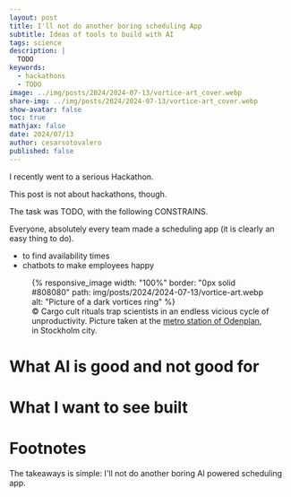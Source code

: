 ```yaml
---
layout: post
title: I'll not do another boring scheduling App
subtitle: Ideas of tools to build with AI
tags: science
description: |
  TODO
keywords:
  - hackathons
  - TODO
image: ../img/posts/2024/2024-07-13/vortice-art_cover.webp
share-img: ../img/posts/2024/2024-07-13/vortice-art_cover.webp
show-avatar: false
toc: true
mathjax: false
date: 2024/07/13
author: cesarsotovalero
published: false
---
```


I recently went to a serious Hackathon. 

This post is not about hackathons, though.

The task was TODO, with the following CONSTRAINS.

Everyone, absolutely every team made a scheduling app (it is clearly an easy thing to do).
- to find availability times
- chatbots to make employees happy

<figure class="jb_picture">
  {% responsive_image width: "100%" border: "0px solid #808080" path: img/posts/2024/2024-07-13/vortice-art.webp alt: "Picture of a dark vortices ring" %}
  <figcaption class="stroke"> 
   &#169; Cargo cult rituals trap scientists in an endless vicious cycle of unproductivity. Picture taken at the <a href="https://en.wikipedia.org/wiki/Odenplan_station">metro station of Odenplan</a>, in Stockholm city.
  </figcaption>
</figure>

# What AI is good and not good for

# What I want to see built

# Footnotes

The takeaways is simple: I'll not do another boring AI powered scheduling app.

